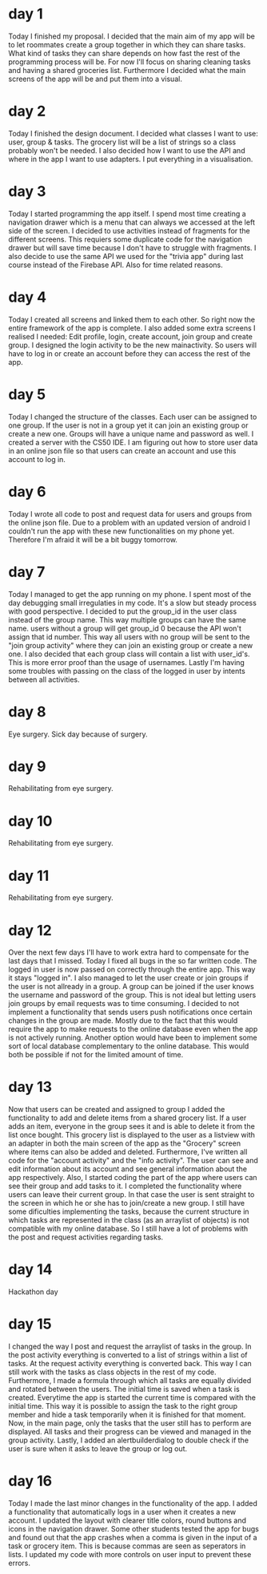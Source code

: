 # day 1

Today I finished my proposal. 
I decided that the main aim of my app will be to let roommates create a group together in which they can share tasks.
What kind of tasks they can share depends on how fast the rest of the programming process will be.
For now I'll focus on sharing cleaning tasks and having a shared groceries list.
Furthermore I decided what the main screens of the app will be and put them into a visual.

# day 2

Today I finished the design document. 
I decided what classes I want to use: user, group & tasks. 
The grocery list will be a list of strings so a class probably won't be needed.
I also decided how I want to use the API and where in the app I want to use adapters.
I put everything in a visualisation.

# day 3

Today I started programming the app itself.
I spend most time creating a navigation drawer which is a menu that can always we accessed at the left side of the screen.
I decided to use activities instead of fragments for the different screens.
This requiers some duplicate code for the navigation drawer but will save time because I don't have to struggle with fragments.
I also decide to use the same API we used for the "trivia app" during last course instead of the Firebase API. Also for time related reasons.

# day 4

Today I created all screens and linked them to each other.
So right now the entire framework of the app is complete.
I also added some extra screens I realised I needed: Edit profile, login, create account, join group and create group.
I designed the login activity to be the new mainactivity. 
So users will have to log in or create an account before they can access the rest of the app.

# day 5

Today I changed the structure of the classes.
Each user can be assigned to one group.
If the user is not in a group yet it can join an existing group or create a new one.
Groups will have a unique name and password as well.
I created a server with the CS50 IDE.
I am figuring out how to store user data in an online json file so that users can create an account and use this account to log in. 

# day 6

Today I wrote all code to post and request data for users and groups from the online json file.
Due to a problem with an updated version of android I couldn't run the app with these new functionalities on my phone yet.
Therefore I'm afraid it will be a bit buggy tomorrow.

# day 7

Today I managed to get the app running on my phone.
I spent most of the day debugging small irregulaties in my code.
It's a slow but steady process with good perspective.
I decided to put the group_id in the user class instead of the group name. This way multiple groups can have the same name.
users without a group will get group_id 0 because the API won't assign that id number. This way all users with no group will be sent to the "join group activity" where they can join an existing group or create a new one.
I also decided that each group class will contain a list with user_id's. This is more error proof than the usage of usernames.
Lastly I'm having some troubles with passing on the class of the logged in user by intents between all activities.

# day 8

Eye surgery.
Sick day because of surgery.

# day 9

Rehabilitating from eye surgery.

# day 10

Rehabilitating from eye surgery.

# day 11

Rehabilitating from eye surgery.

# day 12

Over the next few days I'll have to work extra hard to compensate for the last days that I missed. Today I fixed all bugs in the so far written code. The logged in user is now passed on correctly through the entire app. This way it stays "logged in". I also managed to let the user create or join groups if the user is not allready in a group. A group can be joined if the user knows the username and password of the group. This is not ideal but letting users join groups by email requests was to time consuming. I decided to not implement a functionality that sends users push notifications once certain changes in the group are made. Mostly due to the fact that this would require the app to make requests to the online database even when the app is not actively running. Another option would have been to implement some sort of local database complementary to the online database. This would both be possible if not for the limited amount of time. 

# day 13

Now that users can be created and assigned to group I added the functionality to add and delete items from a shared grocery list. If a user adds an item, everyone in the group sees it and is able to delete it from the list once bought. This grocery list is displayed to the user as a listview with an adapter in both the main screen of the app as the "Grocery" screen where items can also be added and deleted. Furthermore, I've written all code for the "account activity" and the "info activity". The user can see and edit information about its account and see general information about the app respectively. Also, I started coding the part of the app where users can see their group and add tasks to it. I completed the functionality where users can leave their current group. In that case the user is sent straight to the screen in which he or she has to join/create a new group. I still have some dificulties implementing the tasks, because the current structure in which tasks are represented in the class (as an arraylist of objects) is not compatible with my online database. So I still have a lot of problems with the post and request activities regarding tasks.

# day 14

Hackathon day

# day 15

I changed the way I post and request the arraylist of tasks in the group. In the post activity everything is converted to a list of strings within a list of tasks. At the request activity everything is converted back. This way I can still work with the tasks as class objects in the rest of my code. Furthermore, I made a formula through which all tasks are equally divided and rotated between the users. The initial time is saved when a task is created. Everytime the app is started the current time is compared with the initial time. This way it is possible to assign the task to the right group member and hide a task temporarily when it is finished for that moment. Now, in the main page, only the tasks that the user still has to perform are displayed. All tasks and their progress can be viewed and managed in the group activity. Lastly, I added an alertbuilderdialog to double check if the user is sure when it asks to leave the group or log out.

# day 16

Today I made the last minor changes in the functionality of the app. I added a functionality that automatically logs in a user when it creates a new account. I updated the layout with clearer title colors, round buttons and icons in the navigation drawer. Some other students tested the app for bugs and found out that the app crashes when a comma is given in the input of a task or grocery item. This is because commas are seen as seperators in lists. I updated my code with more controls on user input to prevent these errors.

